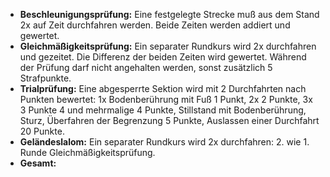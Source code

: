 * **Beschleunigungsprüfung:** Eine festgelegte Strecke muß aus dem Stand 2x auf Zeit durchfahren werden. Beide Zeiten werden addiert und gewertet.
* **Gleichmäßigkeitsprüfung:** Ein separater Rundkurs wird 2x durchfahren und gezeitet. Die Differenz der beiden Zeiten wird gewertet. Während der Prüfung darf nicht angehalten werden, sonst zusätzlich 5 Strafpunkte.
* **Trialprüfung:** Eine abgesperrte Sektion wird mit 2 Durchfahrten nach Punkten bewertet: 1x Bodenberührung mit Fuß 1 Punkt, 2x 2 Punkte, 3x 3 Punkte 4 und mehrmalige 4 Punkte, Stillstand mit Bodenberührung, Sturz, Überfahren der Begrenzung 5 Punkte, Auslassen einer Durchfahrt 20 Punkte.
* **Geländeslalom:** Ein separater Rundkurs wird 2x durchfahren: 2. wie 1. Runde Gleichmäßigkeitsprüfung.
* **Gesamt:**
